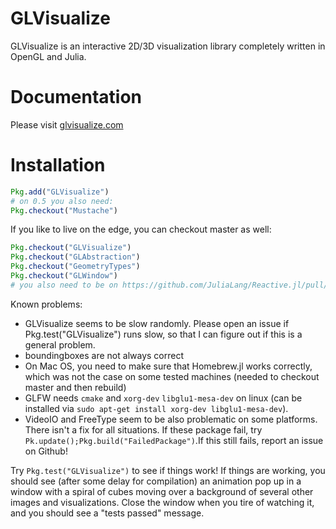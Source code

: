 # GLVisualize

GLVisualize is an interactive 2D/3D visualization library completely written in OpenGL and Julia.

# Documentation


Please visit [glvisualize.com](http://www.glvisualize.com/)


# Installation


```Julia
Pkg.add("GLVisualize")
# on 0.5 you also need:
Pkg.checkout("Mustache")
```
If you like to live on the edge, you can checkout master as well:
```Julia
Pkg.checkout("GLVisualize")
Pkg.checkout("GLAbstraction")
Pkg.checkout("GeometryTypes")
Pkg.checkout("GLWindow")
# you also need to be on https://github.com/JuliaLang/Reactive.jl/pull/91
```


Known problems:
- GLVisualize seems to be slow randomly. Please open an issue if Pkg.test("GLVisualize") runs slow, so that I can figure out if this is a general problem.
- boundingboxes are not always correct
- On Mac OS, you need to make sure that Homebrew.jl works correctly, which was not the case on some tested machines (needed to checkout master and then rebuild)
- GLFW needs `cmake` and `xorg-dev` `libglu1-mesa-dev` on linux (can be installed via `sudo apt-get install xorg-dev libglu1-mesa-dev`).
- VideoIO and FreeType seem to be also problematic on some platforms. There isn't a fix for all situations. If these package fail, try `Pk.update();Pkg.build("FailedPackage")`.If this still fails, report an issue on Github!

Try `Pkg.test("GLVisualize")` to see if things work! If things are working, you should see (after some delay for compilation) an animation pop up in a window with a spiral of cubes moving over a background of several other images and visualizations.
Close the window when you tire of watching it, and you should see a "tests passed" message.
